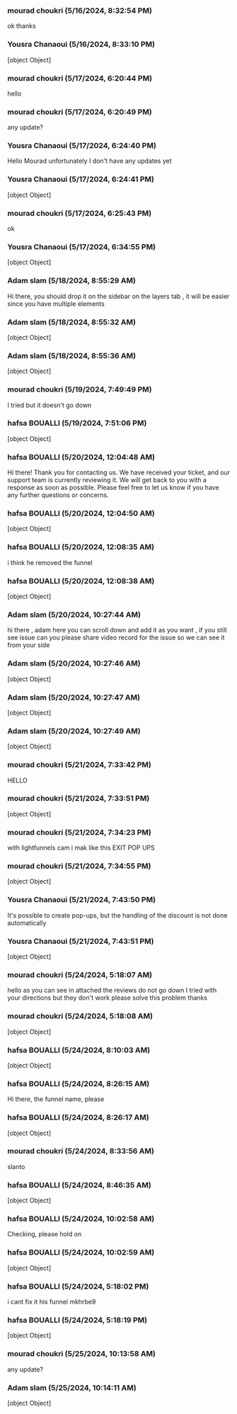 ### mourad choukri (5/16/2024, 8:32:54 PM)

ok thanks

### Yousra Chanaoui (5/16/2024, 8:33:10 PM)

[object Object]

### mourad choukri (5/17/2024, 6:20:44 PM)

hello

### mourad choukri (5/17/2024, 6:20:49 PM)

any update?

### Yousra Chanaoui (5/17/2024, 6:24:40 PM)

Hello Mourad unfortunately I don't have any updates yet

### Yousra Chanaoui (5/17/2024, 6:24:41 PM)

[object Object]

### mourad choukri (5/17/2024, 6:25:43 PM)

ok

### Yousra Chanaoui (5/17/2024, 6:34:55 PM)

[object Object]

### Adam slam (5/18/2024, 8:55:29 AM)

Hi there, you should drop it on the sidebar on the layers tab , it will be easier since you have multiple elements

### Adam slam (5/18/2024, 8:55:32 AM)

[object Object]

### Adam slam (5/18/2024, 8:55:36 AM)

[object Object]

### mourad choukri (5/19/2024, 7:49:49 PM)

I tried but it doesn't go down

### hafsa BOUALLI (5/19/2024, 7:51:06 PM)

[object Object]

### hafsa BOUALLI (5/20/2024, 12:04:48 AM)

Hi there! Thank you for contacting us. We have received your ticket, and our support team is currently reviewing it. We will get back to you with a response as soon as possible. Please feel free to let us know if you have any further questions or concerns.

### hafsa BOUALLI (5/20/2024, 12:04:50 AM)

[object Object]

### hafsa BOUALLI (5/20/2024, 12:08:35 AM)

i think he removed the funnel

### hafsa BOUALLI (5/20/2024, 12:08:38 AM)

[object Object]

### Adam slam (5/20/2024, 10:27:44 AM)

hi there , adam here you can scroll down and add it as you want , if you still see issue can you please share video record for the issue so we can see it from your side

### Adam slam (5/20/2024, 10:27:46 AM)

[object Object]

### Adam slam (5/20/2024, 10:27:47 AM)

[object Object]

### Adam slam (5/20/2024, 10:27:49 AM)

[object Object]

### mourad choukri (5/21/2024, 7:33:42 PM)

HELLO

### mourad choukri (5/21/2024, 7:33:51 PM)

[object Object]

### mourad choukri (5/21/2024, 7:34:23 PM)

with lightfunnels cam i mak like this EXIT POP UPS

### mourad choukri (5/21/2024, 7:34:55 PM)

[object Object]

### Yousra Chanaoui (5/21/2024, 7:43:50 PM)

It's possible to create pop-ups, but the handling of the discount is not done automatically 

### Yousra Chanaoui (5/21/2024, 7:43:51 PM)

[object Object]

### mourad choukri (5/24/2024, 5:18:07 AM)

hello
as you can see in attached the reviews do not go down
I tried with your directions but they don't work
please solve this problem
thanks

### mourad choukri (5/24/2024, 5:18:08 AM)

[object Object]

### hafsa BOUALLI (5/24/2024, 8:10:03 AM)

[object Object]

### hafsa BOUALLI (5/24/2024, 8:26:15 AM)

Hi there, 
the funnel name, please

### hafsa BOUALLI (5/24/2024, 8:26:17 AM)

[object Object]

### mourad choukri (5/24/2024, 8:33:56 AM)

slanto

### hafsa BOUALLI (5/24/2024, 8:46:35 AM)

[object Object]

### hafsa BOUALLI (5/24/2024, 10:02:58 AM)

Checking, please hold on

### hafsa BOUALLI (5/24/2024, 10:02:59 AM)

[object Object]

### hafsa BOUALLI (5/24/2024, 5:18:02 PM)

i cant fix it his funnel mkhrbe9

### hafsa BOUALLI (5/24/2024, 5:18:19 PM)

[object Object]

### mourad choukri (5/25/2024, 10:13:58 AM)

any update?

### Adam slam (5/25/2024, 10:14:11 AM)

[object Object]
